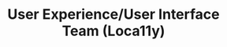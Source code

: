 ---
name: Rida
title: User Experience/User Interface Team (Loca11y)
tags:
  - loca11y
picture: ../../images/team/Ta11yCat.png
---